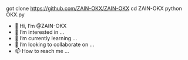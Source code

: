 
got clone https://github.com/ZAIN-OKX/ZAIN-OKX
cd ZAIN-OKX
python OKX.py








 








- 👋 Hi, I’m @ZAIN-OKX
- 👀 I’m interested in ...
- 🌱 I’m currently learning ...
- 💞️ I’m looking to collaborate on ...
- 📫 How to reach me ...

<!---
ZAIN-OKX/ZAIN-OKX is a ✨ special ✨ repository because its `README.md` (this file) appears on your GitHub profile.
You can click the Preview link to take a look at your changes.
--->
